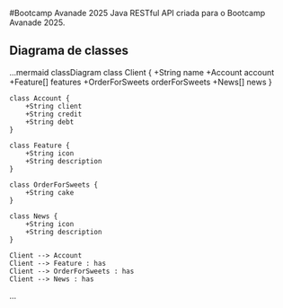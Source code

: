 #Bootcamp Avanade 2025
Java RESTful API criada para o Bootcamp Avanade 2025.

## Diagrama de classes

...mermaid
classDiagram
    class Client {
        +String name
        +Account account
        +Feature[] features
        +OrderForSweets orderForSweets
        +News[] news
    }

    class Account {
        +String client
        +String credit
        +String debt
    }

    class Feature {
        +String icon
        +String description
    }

    class OrderForSweets {
        +String cake
    }

    class News {
        +String icon
        +String description
    }

    Client --> Account
    Client --> Feature : has
    Client --> OrderForSweets : has
    Client --> News : has
...
